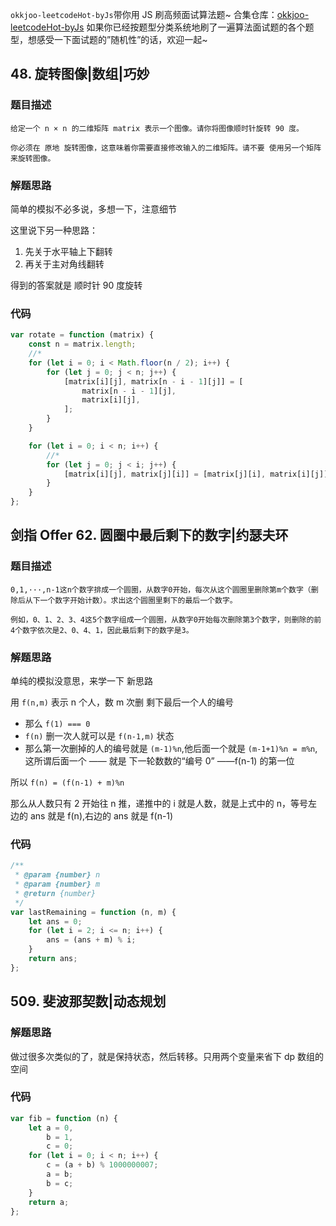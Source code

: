`okkjoo-leetcodeHot-byJs`带你用 JS 刷高频面试算法题~ 合集仓库：[okkjoo-leetcodeHot-byJs](https://github.com/okkjoo/okkjoo-leetcodeHot-byJs)
如果你已经按题型分类系统地刷了一遍算法面试题的各个题型，想感受一下面试题的”随机性”的话，欢迎一起~

## 48. 旋转图像|数组|巧妙

### 题目描述

```
给定一个 n × n 的二维矩阵 matrix 表示一个图像。请你将图像顺时针旋转 90 度。

你必须在 原地 旋转图像，这意味着你需要直接修改输入的二维矩阵。请不要 使用另一个矩阵来旋转图像。
```

### 解题思路

简单的模拟不必多说，多想一下，注意细节

这里说下另一种思路：

1. 先关于水平轴上下翻转
2. 再关于主对角线翻转

得到的答案就是 顺时针 90 度旋转

### 代码

```js
var rotate = function (matrix) {
	const n = matrix.length;
	//*
	for (let i = 0; i < Math.floor(n / 2); i++) {
		for (let j = 0; j < n; j++) {
			[matrix[i][j], matrix[n - i - 1][j]] = [
				matrix[n - i - 1][j],
				matrix[i][j],
			];
		}
	}

	for (let i = 0; i < n; i++) {
		//*
		for (let j = 0; j < i; j++) {
			[matrix[i][j], matrix[j][i]] = [matrix[j][i], matrix[i][j]];
		}
	}
};
```

## 剑指 Offer 62. 圆圈中最后剩下的数字|约瑟夫环

### 题目描述

```
0,1,···,n-1这n个数字排成一个圆圈，从数字0开始，每次从这个圆圈里删除第m个数字（删除后从下一个数字开始计数）。求出这个圆圈里剩下的最后一个数字。

例如，0、1、2、3、4这5个数字组成一个圆圈，从数字0开始每次删除第3个数字，则删除的前4个数字依次是2、0、4、1，因此最后剩下的数字是3。
```

### 解题思路

单纯的模拟没意思，来学一下 新思路

用 `f(n,m)` 表示 n 个人，数 m 次删 剩下最后一个人的编号

- 那么 `f(1) === 0`
- `f(n)` 删一次人就可以是 `f(n-1,m)` 状态
- 那么第一次删掉的人的编号就是 `(m-1)%n`,他后面一个就是 `(m-1+1)%n = m%n`,这所谓后面一个 —— 就是 下一轮数数的“编号 0” ——f(n-1) 的第一位

所以 `f(n) = (f(n-1) + m)%n`

那么从人数只有 2 开始往 n 推，递推中的 i 就是人数，就是上式中的 n，等号左边的 ans 就是 f(n),右边的 ans 就是 f(n-1)

### 代码

```js
/**
 * @param {number} n
 * @param {number} m
 * @return {number}
 */
var lastRemaining = function (n, m) {
	let ans = 0;
	for (let i = 2; i <= n; i++) {
		ans = (ans + m) % i;
	}
	return ans;
};
```

## 509. 斐波那契数|动态规划

### 解题思路

做过很多次类似的了，就是保持状态，然后转移。只用两个变量来省下 dp 数组的空间

### 代码

```js
var fib = function (n) {
	let a = 0,
		b = 1,
		c = 0;
	for (let i = 0; i < n; i++) {
		c = (a + b) % 1000000007;
		a = b;
		b = c;
	}
	return a;
};
```
